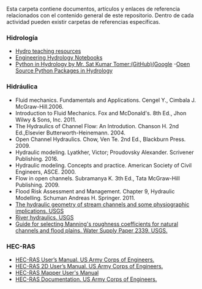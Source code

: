 Esta carpeta contiene documentos, artículos y enlaces de referencia relacionados con el contenido general de este repositorio. Dentro de cada actividad pueden existir carpetas de referencias específicas.

### Hidrología
- [Hydro teaching resources](https://github.com/LaurelOak/hydro-teaching-resources)
- [Engineering Hydrology Notebooks](https://github.com/dankovacek/Engineering_Hydrology_Notebooks)
- [Python in Hydrology by Mr. Sat Kumar Tomer:(GitHub)](https://github.com/livingworld/Python-in-Hydrology)[(Google](https://code.google.com/archive/p/python-in-hydrology/downloads)
-[Open Source Python Packages in Hydrology](https://github.com/raoulcollenteur/Python-Hydrology-Tools)

### Hidráulica
- Fluid mechanics. Fundamentals and Applications. Cengel Y., Cimbala J. McGraw-Hill.2006.
- Introduction to Fluid Mechanics. Fox and McDonald's. 8th Ed., Jhon Wilwy & Sons, Inc. 2011.
- The Hydraulics of Channel Flow: An Introdution. Chanson H. 2nd Ed.,Elsevier Butterworth-Heinemann. 2004. 
- Open Channel Hydraulics. Chow, Ven Te. 2nd Ed., Blackburn Press. 2009.
- Hydraulic modeling. Lyatkher, Victor; Proudovsky Alexander. Scrivener Publishing. 2016.
- Hydraulic modeling. Concepts and practice. American Society of Civil Engineers, ASCE. 2000.
- Flow in open channels. Subramanya K. 3th Ed., Tata McGraw-Hill Publishing. 2009.
- Flood Risk Assessment and Management. Chapter 9, Hydraulic Modelling. Schuman Andreas H. Springer. 2011.
- [The hydraulic geometry of stream channels and some physiographic implications. USGS](https://pubs.usgs.gov/pp/0252/report.pdf)
- [River hydraulics. USGS](https://pubs.usgs.gov/wsp/1369a/report.pdf)
- [Guide for selecting Manning's roughness coefficients for natural channels and flood plains. Water Supply Paper 2339. USGS.](https://pubs.usgs.gov/wsp/2339/report.pdf)

### HEC-RAS
- [HEC-RAS User’s Manual. US Army Corps of Engineers.](https://www.hec.usace.army.mil/confluence/rasdocs/rasum/latest)
- [HEC-RAS 2D User’s Manual. US Army Corps of Engineers.](https://www.hec.usace.army.mil/confluence/rasdocs/r2dum/latest)
- [HEC-RAS Mapper User's Manual](https://www.hec.usace.army.mil/confluence/rasdocs/rmum/latest)
- [HEC-RAS Documentation. US Army Corps of Engineers.](https://www.hec.usace.army.mil/confluence/rasdocs)